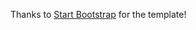 Thanks to [Start Bootstrap](https://startbootstrap.com/template-overviews/resume/) for the template!